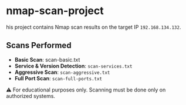 # nmap-scan-project

his project contains Nmap scan results on the target IP `192.168.134.132`.

## Scans Performed

- **Basic Scan**: scan-basic.txt
- **Service & Version Detection**: `scan-services.txt`
- **Aggressive Scan**: `scan-aggressive.txt`
- **Full Port Scan**: `scan-full-ports.txt`

⚠️ For educational purposes only. Scanning must be done only on authorized systems.
